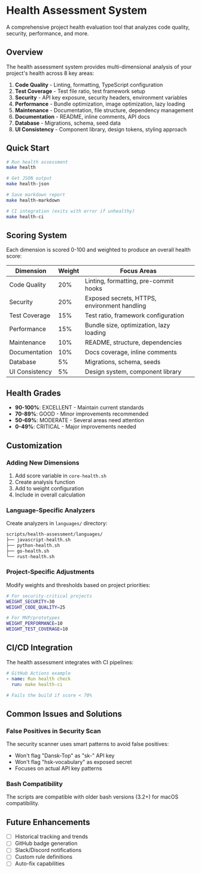 # Health Assessment System

A comprehensive project health evaluation tool that analyzes code quality, security, performance, and more.

## Overview

The health assessment system provides multi-dimensional analysis of your project's health across 8 key areas:

1. **Code Quality** - Linting, formatting, TypeScript configuration
2. **Test Coverage** - Test file ratio, test framework setup
3. **Security** - API key exposure, security headers, environment variables
4. **Performance** - Bundle optimization, image optimization, lazy loading
5. **Maintenance** - Documentation, file structure, dependency management
6. **Documentation** - README, inline comments, API docs
7. **Database** - Migrations, schema, seed data
8. **UI Consistency** - Component library, design tokens, styling approach

## Quick Start

```bash
# Run health assessment
make health

# Get JSON output
make health-json

# Save markdown report
make health-markdown

# CI integration (exits with error if unhealthy)
make health-ci
```

## Scoring System

Each dimension is scored 0-100 and weighted to produce an overall health score:

| Dimension | Weight | Focus Areas |
|-----------|--------|-------------|
| Code Quality | 20% | Linting, formatting, pre-commit hooks |
| Security | 20% | Exposed secrets, HTTPS, environment handling |
| Test Coverage | 15% | Test ratio, framework configuration |
| Performance | 15% | Bundle size, optimization, lazy loading |
| Maintenance | 10% | README, structure, dependencies |
| Documentation | 10% | Docs coverage, inline comments |
| Database | 5% | Migrations, schema, seeds |
| UI Consistency | 5% | Design system, component library |

## Health Grades

- **90-100%**: EXCELLENT - Maintain current standards
- **70-89%**: GOOD - Minor improvements recommended
- **50-69%**: MODERATE - Several areas need attention
- **0-49%**: CRITICAL - Major improvements needed

## Customization

### Adding New Dimensions

1. Add score variable in `core-health.sh`
2. Create analysis function
3. Add to weight configuration
4. Include in overall calculation

### Language-Specific Analyzers

Create analyzers in `languages/` directory:

```bash
scripts/health-assessment/languages/
├── javascript-health.sh
├── python-health.sh
├── go-health.sh
└── rust-health.sh
```

### Project-Specific Adjustments

Modify weights and thresholds based on project priorities:

```bash
# For security-critical projects
WEIGHT_SECURITY=30
WEIGHT_CODE_QUALITY=25

# For MVP/prototypes
WEIGHT_PERFORMANCE=10
WEIGHT_TEST_COVERAGE=10
```

## CI/CD Integration

The health assessment integrates with CI pipelines:

```yaml
# GitHub Actions example
- name: Run health check
  run: make health-ci

# Fails the build if score < 70%
```

## Common Issues and Solutions

### False Positives in Security Scan

The security scanner uses smart patterns to avoid false positives:

- Won't flag "Dansk-Top" as "sk-" API key
- Won't flag "hsk-vocabulary" as exposed secret
- Focuses on actual API key patterns

### Bash Compatibility

The scripts are compatible with older bash versions (3.2+) for macOS compatibility.

## Future Enhancements

- [ ] Historical tracking and trends
- [ ] GitHub badge generation
- [ ] Slack/Discord notifications
- [ ] Custom rule definitions
- [ ] Auto-fix capabilities